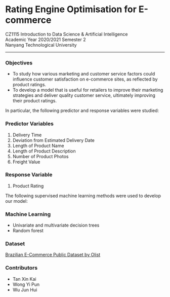 # Rating Engine Optimisation for E-commerce
CZ1115 Introduction to Data Science & Artificial Intelligence  
Academic Year 2020/2021 Semester 2  
Nanyang Technological University

---

### Objectives
- To study how various marketing and customer service factors could influence customer satisfaction on e-commerce sites,
as reflected by product ratings.
- To develop a model that is useful for retailers to improve their marketing strategies and deliver quality customer
service, ultimately improving their product ratings.

In particular, the following predictor and response variables were studied:

### Predictor Variables
1. Delivery Time
2. Deviation from Estimated Delivery Date
3. Length of Product Name
4. Length of Product Description
5. Number of Product Photos
6. Freight Value

### Response Variable
1. Product Rating

The following supervised machine learning methods were used to develop our model: 

### Machine Learning
- Univariate and multivariate decision trees
- Random forest

### Dataset
[Brazilian E-Commerce Public Dataset by Olist](https://www.kaggle.com/olistbr/brazilian-ecommerce)

### Contributors
- Tan Xin Kai
- Wong Yi Pun
- Wu Jun Hui